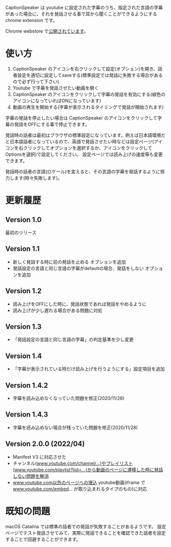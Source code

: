 CaptionSpeaker は youtube に設定された字幕のうち、指定された言語の字幕があった場合に、それを発話させる事で耳から聞くことができるようにする chrome extension です。

Chrome webstore で[公開されています](https://chrome.google.com/webstore/detail/captionspeaker/infafaffjndfcflcoemolnggghgoodce)。

# 使い方

1. CaptionSpeaker のアイコンを右クリックして設定(オプション)を開き、話者設定を適切に設定してsaveする(標準設定では発話に失敗する場合があるので必ず行って下さい)
2. Youtube で字幕を発話させたい動画を開く
3. CaptionSpeaker のアイコンをクリックして字幕の発話を有効にする(緑色のアイコンになっていればONになっています)
4. 動画の再生を開始する(字幕が表示されるタイミングで発話が開始されます)

字幕の発話を停止したい場合は CaptionSpeaker のアイコンをクリックして字幕の発話をOFFにする事で停止できます。

発話時の話者は最初はブラウザの標準設定になっています。例えば日本語環境だと日本語話者になっているので、英語で発話させたい時などは設定ページ(アイコンを右クリックしてオプションを選択するか、アイコンをクリックしてOptionsを選択)で設定してください。
設定ページでは読み上げの速度等も変更できます。

発話時の話者の言語(ロケール)を変えると、その言語の字幕を発話するように努力します(時々失敗します)。

# 更新履歴

## Version 1.0
最初のリリース

## Version 1.1
- 新しく発話する時に前の発話を止める オプションを追加
- 発話設定の言語と同じ言語の字幕がdefaultの場合、発話をしない オプションを追加

## Version 1.2
- 読み上げをOFFにした時に、発話状態であれば発話をやめるように
- 読み上げが少し遅れる場合がある問題に対処

## Version 1.3
- 「発話設定の言語と同じ言語の字幕」の判定基準を少し変更

## Version 1.4
- 「字幕が表示されている時だけ読み上げを行うようにする」設定項目を追加

## Version 1.4.2
- 字幕を読み込めなくなっていた問題を修正(2020/11/26)

## Version 1.4.3
- 字幕を読み込めない場合が残っていた問題を修正(2020/11/28)

## Version 2.0.0 (2022/04)
- Manifest V3 に対応させた
- チャンネル(www.youtube.com/channel/...)やプレイリスト(www.youtube.com/playlist?list=...)から動画のページに遷移した時に発話しない問題を解消
- www.youtube.com以外のページへの埋込 youtube動画(iframe で www.youtube.com/embed... が取り込まれるタイプのもの)に対応

# 既知の問題

macOS Catalina では標準の話者での発話が失敗することがあるようです。
設定ページでテスト発話させてみて、実際に発話できることを確認できた話者を設定することで回避することができます。
